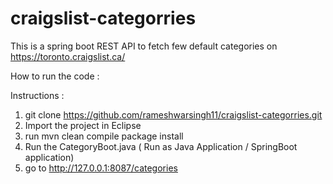 # craigslist-categorries


This is a spring boot REST API to fetch few default categories on https://toronto.craigslist.ca/

How to run the code :

Instructions :
1. git clone https://github.com/rameshwarsingh11/craigslist-categorries.git
2. Import the project in Eclipse
3. run mvn clean compile package install
4. Run the CategoryBoot.java ( Run as Java Application / SpringBoot application)
5. go to http://127.0.0.1:8087/categories
